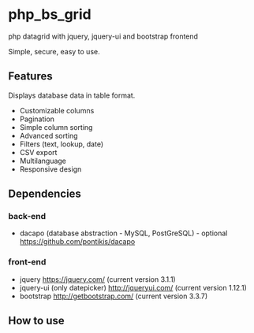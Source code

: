 # php_bs_grid
php datagrid with jquery, jquery-ui and bootstrap frontend

Simple, secure, easy to use.

## Features

Displays database data in table format.

* Customizable columns
* Pagination
* Simple column sorting
* Advanced sorting
* Filters (text, lookup, date)
* CSV export
* Multilanguage
* Responsive design

## Dependencies

### back-end
* dacapo (database abstraction - MySQL, PostGreSQL) - optional https://github.com/pontikis/dacapo

### front-end
* jquery https://jquery.com/ (current version 3.1.1)
* jquery-ui (only datepicker) http://jqueryui.com/ (current version 1.12.1)
* bootstrap http://getbootstrap.com/ (current version 3.3.7)

## How to use